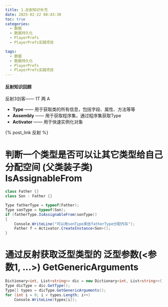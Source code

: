 ```yaml
---
title: 1.反射知识补充
date: 2025-02-22 08:43:30
toc: true
categories:
  - 数据
  - 数据持久化
  - PlayerPrefs
  - PlayerPrefs实践项目

tags:
  - 数据
  - 数据持久化
  - PlayerPrefs
  - PlayerPrefs实践项目
---
```


#### 反射知识回顾
反射3剑客—— 1T 两 A
- **Type** —— 用于获取类的所有信息，包括字段、属性、方法等等
- **Assembly** —— 用于获取程序集，通过程序集获取Type
- **Activator** —— 用于快速实例化对象

{% post_link 反射 %}
# 判断一个类型是否可以让其它类型给自己分配空间  (父类装子类) IsAssignableFrom
```csharp
class Father {}
class Son : Father {}

Type fatherType = typeof(Father);
Type sonType = typeof(Son);
if (fatherType.IsAssignableFrom(sonType))
{
	Console.WriteLine("可以用sonType来给fatherType分配内存");
	Father f = Activator.CreateInstance<Son>();
}
```

# 通过反射获取泛型类型的 泛型参数(<参数1, ...>) GetGenericArguments
```csharp
Dictionary<int, List<string>> dic = new Dictionary<int, List<string>>();
Type dicType = dic.GetType();
Type[] types = dicType.GetGenericArguments();
for (int i = 0; i < types.Length; i++)
	Console.WriteLine(types[i]);
```

